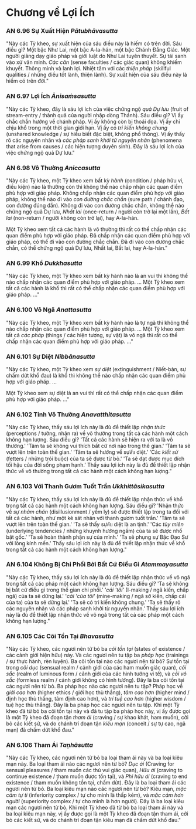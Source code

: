 # Chương về Lợi Ích

### AN 6.96 Sự Xuất Hiện  *Pātubhāvasutta*

"Này các Tỳ kheo, sự xuất hiện của sáu điều này là hiếm có trên đời. Sáu điều gì? Một bậc Như Lai, một bậc A-la-hán, một bậc Chánh Đẳng Giác. Một người giảng dạy giáo pháp và giới luật do Như Lai tuyên thuyết. Sự tái sanh vào xứ văn minh. *Các căn* (sense faculties / các giác quan) không khiếm khuyết. Thông minh và lanh lợi. Nhiệt tâm với các *thiện pháp* (skillful qualities / những điều tốt lành, thiện lành). Sự xuất hiện của sáu điều này là hiếm có trên đời."

<!--pg-->
### AN 6.97 Lợi Ích  *Ānisaṁsasutta*

"Này các Tỳ kheo, đây là sáu lợi ích của việc chứng ngộ *quả Dự lưu* (fruit of stream-entry / thành quả của người nhập dòng Thánh). Sáu điều gì? Vị ấy chắc chắn hướng về chánh pháp. Vị ấy không còn bị thoái đọa. Vị ấy chỉ chịu khổ trong một thời gian giới hạn. Vị ấy có *tri kiến không chung* (unshared knowledge / sự hiểu biết đặc biệt, không phổ thông). Vị ấy thấy rõ các nguyên nhân và *các pháp sanh khởi từ nguyên nhân* (phenomena that arise from causes / các hiện tượng duyên sinh). Đây là sáu lợi ích của việc chứng ngộ quả Dự lưu."

<!--pg-->
### AN 6.98 Vô Thường  *Aniccasutta*

"Này các Tỳ kheo, một Tỳ kheo xem bất kỳ *hành* (condition / pháp hữu vi, điều kiện) nào là thường còn thì không thể nào chấp nhận các quan điểm phù hợp với giáo pháp. Không chấp nhận các quan điểm phù hợp với giáo pháp, không thể nào đi vào *con đường chắc chắn* (sure path / chánh đạo, con đường đúng đắn). Không đi vào con đường chắc chắn, không thể nào chứng ngộ quả Dự lưu, *Nhất lai* (once-return / người còn trở lại một lần), *Bất lai* (non-return / người không còn trở lại), hay A-la-hán.

Một Tỳ kheo xem tất cả các hành là vô thường thì rất có thể chấp nhận các quan điểm phù hợp với giáo pháp. Đã chấp nhận các quan điểm phù hợp với giáo pháp, có thể đi vào con đường chắc chắn. Đã đi vào con đường chắc chắn, có thể chứng ngộ quả Dự lưu, Nhất lai, Bất lai, hay A-la-hán."

<!--pg-->
### AN 6.99 Khổ  *Dukkhasutta*

"Này các Tỳ kheo, một Tỳ kheo xem bất kỳ hành nào là an vui thì không thể nào chấp nhận các quan điểm phù hợp với giáo pháp. ... Một Tỳ kheo xem tất cả các hành là khổ thì rất có thể chấp nhận các quan điểm phù hợp với giáo pháp. ..."

<!--pg-->
### AN 6.100 Vô Ngã  *Anattasutta*

"Này các Tỳ kheo, một Tỳ kheo xem bất kỳ hành nào là tự ngã thì không thể nào chấp nhận các quan điểm phù hợp với giáo pháp. ... Một Tỳ kheo xem tất cả *các pháp* (things / các hiện tượng, sự vật) là vô ngã thì rất có thể chấp nhận các quan điểm phù hợp với giáo pháp. ..."

<!--pg-->
### AN 6.101 Sự Diệt  *Nibbānasutta*

"Này các Tỳ kheo, một Tỳ kheo xem *sự diệt* (extinguishment / Niết-bàn, sự chấm dứt khổ đau) là khổ thì không thể nào chấp nhận các quan điểm phù hợp với giáo pháp. ...

Một Tỳ kheo xem sự diệt là an vui thì rất có thể chấp nhận các quan điểm phù hợp với giáo pháp. ..."

<!--pg-->
### AN 6.102 Tính Vô Thường  *Anavatthitasutta*

"Này các Tỳ kheo, thấy sáu lợi ích này là đủ để thiết lập *nhận thức* (perceptions / tưởng, nhận ra) về vô thường trong tất cả các hành một cách không hạn lượng. Sáu điều gì? 'Tất cả các hành sẽ hiện ra với ta là vô thường.' 'Tâm ta sẽ không vui thích bất cứ nơi nào trong thế gian.' 'Tâm ta sẽ vượt lên trên toàn thế gian.' 'Tâm ta sẽ hướng về sựดับ diệt.' 'Các *kiết sử* (fetters / những trói buộc) của ta sẽ được từ bỏ.' 'Ta sẽ đạt được mục đích tối hậu của đời sống phạm hạnh.' Thấy sáu lợi ích này là đủ để thiết lập nhận thức về vô thường trong tất cả các hành một cách không hạn lượng."

<!--pg-->
### AN 6.103 Với Thanh Gươm Tuốt Trần  *Ukkhittāsikasutta*

"Này các Tỳ kheo, thấy sáu lợi ích này là đủ để thiết lập nhận thức về khổ trong tất cả các hành một cách không hạn lượng. Sáu điều gì? 'Nhận thức về *sự nhàm chán* (disillusionment / yếm ly) sẽ được thiết lập trong ta đối với tất cả các hành, như một kẻ sát nhân với thanh gươm tuốt trần.' 'Tâm ta sẽ vượt lên trên toàn thế gian.' 'Ta sẽ thấy sựดับ diệt là an tịnh.' 'Các *tùy miên* (underlying tendencies / những khuynh hướng ngầm) của ta sẽ được nhổ bật gốc.' 'Ta sẽ hoàn thành phận sự của mình.' 'Ta sẽ phụng sự Bậc Đạo Sư với lòng kính mến.' Thấy sáu lợi ích này là đủ để thiết lập nhận thức về khổ trong tất cả các hành một cách không hạn lượng."

<!--pg-->
### AN 6.104 Không Bị Chi Phối Bởi Bất Cứ Điều Gì  *Atammayasutta*

"Này các Tỳ kheo, thấy sáu lợi ích này là đủ để thiết lập nhận thức về vô ngã trong tất cả các pháp một cách không hạn lượng. Sáu điều gì? 'Ta sẽ không bị bất cứ điều gì trong thế gian chi phối.' '*cái 'tôi'* (I-making / ngã kiến, chấp ngã) của ta sẽ dừng lại.' '*cái 'của tôi'* (mine-making / ngã sở kiến, chấp cái của ta) của ta sẽ dừng lại.' 'Ta sẽ có tri kiến không chung.' 'Ta sẽ thấy rõ các nguyên nhân và các pháp sanh khởi từ nguyên nhân.' Thấy sáu lợi ích này là đủ để thiết lập nhận thức về vô ngã trong tất cả các pháp một cách không hạn lượng."

<!--pg-->
### AN 6.105 Các Cõi Tồn Tại  *Bhavasutta*

"Này các Tỳ kheo, các ngươi nên từ bỏ ba *cõi tồn tại* (states of existence / các cảnh giới hiện hữu) này. Và các ngươi nên tu tập ba *pháp học* (trainings / sự thực hành, rèn luyện). Ba cõi tồn tại nào các ngươi nên từ bỏ? Sự tồn tại trong *cõi dục* (sensual realm / cảnh giới của các ham muốn giác quan), *cõi sắc* (realm of luminous form / cảnh giới của các hình tướng vi tế), và *cõi vô sắc* (formless realm / cảnh giới không có hình tướng). Đây là ba cõi tồn tại các ngươi nên từ bỏ. Ba pháp học nào các ngươi nên tu tập? Pháp học về *giới cao hơn* (higher ethics / giới học thù thắng), *tâm cao hơn* (higher mind / định học thù thắng, tâm định cao hơn), và *trí tuệ cao hơn* (higher wisdom / tuệ học thù thắng). Đây là ba pháp học các ngươi nên tu tập. Khi một Tỳ kheo đã từ bỏ ba cõi tồn tại này và đã tu tập ba pháp học này, vị ấy được gọi là một Tỳ kheo đã đoạn tận *tham ái* (craving / sự khao khát, ham muốn), cởi bỏ các kiết sử, và do chánh trí đoạn tận *kiêu mạn* (conceit / sự tự cao, ngã mạn) đã chấm dứt khổ đau."

<!--pg-->
### AN 6.106 Tham Ái  *Taṇhāsutta*

"Này các Tỳ kheo, các ngươi nên từ bỏ ba loại tham ái này và ba loại kiêu mạn này. Ba loại tham ái nào các ngươi nên từ bỏ? *Dục ái* (Craving for sensual pleasures / tham muốn các thú vui giác quan), *Hữu ái* (craving to continue existence / tham muốn được tồn tại), và *Phi hữu ái* (craving to end existence / tham muốn không tồn tại, chấm dứt). Đây là ba loại tham ái các ngươi nên từ bỏ. Ba loại kiêu mạn nào các ngươi nên từ bỏ? Kiêu mạn, *mặc cảm tự ti* (inferiority complex / tự cho mình là thấp kém), và *mặc cảm hơn người* (superiority complex / tự cho mình là hơn người). Đây là ba loại kiêu mạn các ngươi nên từ bỏ. Khi một Tỳ kheo đã từ bỏ ba loại tham ái này và ba loại kiêu mạn này, vị ấy được gọi là một Tỳ kheo đã đoạn tận tham ái, cởi bỏ các kiết sử, và do chánh trí đoạn tận kiêu mạn đã chấm dứt khổ đau."